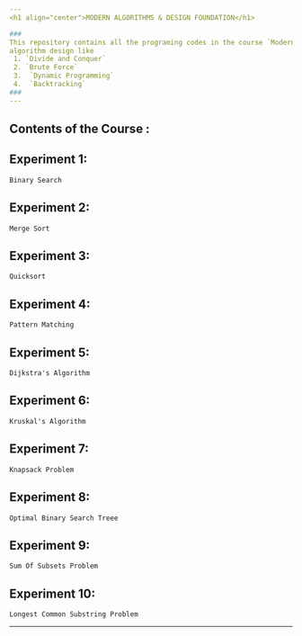 ```yaml
---
<h1 align="center">MODERN ALGORITHMS & DESIGN FOUNDATION</h1> 

###
This repository contains all the programing codes in the course `Modern algorithms` it teaches various concepts from
algorithm design like 
 1. `Divide and Conquer`
 2. `Brute Force`
 3.  `Dynamic Programming`
 4.  `Backtracking`
###
---
```

## Contents of the Course :

## Experiment 1:
~~~
Binary Search
~~~

## Experiment 2:
~~~
Merge Sort
~~~

## Experiment 3:
~~~
Quicksort
~~~

## Experiment 4:
~~~
Pattern Matching
~~~

## Experiment 5:
~~~
Dijkstra's Algorithm
~~~

## Experiment 6:
~~~
Kruskal's Algorithm
~~~

## Experiment 7:
~~~
Knapsack Problem
~~~

## Experiment 8:
~~~
Optimal Binary Search Treee
~~~

## Experiment 9:
~~~
Sum Of Subsets Problem
~~~

## Experiment 10:
~~~
Longest Common Substring Problem
~~~

---
#

